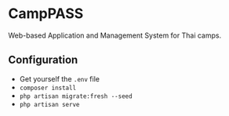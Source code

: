 # CampPASS
Web-based Application and Management System for Thai camps.

## Configuration
- Get yourself the `.env` file
- `composer install`
- `php artisan migrate:fresh --seed`
- `php artisan serve`
